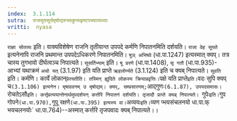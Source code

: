 ```yaml
---
index:  3.1.114
sutra:  राजसूयसूर्यमृषोद्यरुच्यकुप्यकृष्टपच्याव्यथ्याः
vritti:  nyasa
---
```


`राज्ञा सोतव्यः` इति। वाक्यविशेषेण राजनि तृतीयान्त उपपदे कर्मणि निपातनमिति दर्शयति। `राजा वेह सूयते` इत्यनेनापि राजनि प्रथमान्त उपपदेऽधिकरणे निपातनमिति। `षुञ् अभिषवे` (धा.पा.1247) इत्यस्मात् क्यप्। तत्र चास्य तुगभावो दीर्घत्वञ्च निपात्यते। `सूसर्तिभ्याम्` इति। `षू प्ररणे` (धा.पा.1408), `सृ गतौ` (धा.पा.935)- आभ्यां यथाक्रमं `अचो यत्` (3.1.97) इति यति प्राप्ते `ऋहलोर्ण्यते` (3.1.124) इति च क्यब् निपात्यते। `सुवति` इति। कर्मणि। कार्ये लोकान्` प्रेरयतीति। तस्मिन् ह्युदिते लोकस्य क्रियाप्रवृत्तिः। `पक्षे यति प्राप्ते` इति। `वदः सुपि क्यप् च` (3.1.106) इत्यनेन। मृषाववनम् उ मृषोद्यम्। क्यप्, सम्प्रसारणम्; `आद्गुणः` (6.1.87), उपपदसमासः। `रोचतेऽसौ`इति। कर्त्तृप्रत्ययान्तेनार्थमुपदर्शयन् कर्त्तरि निपातनं दर्शयति। तृजादौ प्राप्ते क्यब् निपात्यते। `गुपेः` इति। `गुप गोपने` (धा.पा.970), `गुपू रक्षणे` (धा.पा.395) इत्यस्य वा। `अव्ययः` इति। `व्यण प्भयसंचलनयो धा.पा.फ् भयचलनयोः` धा.पा.764)--अस्मात् कर्त्तरि तृजपवादः क्यब् निपात्यते।।

